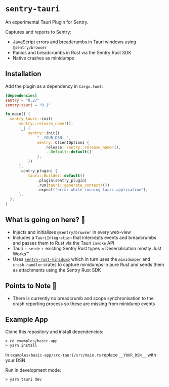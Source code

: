 # `sentry-tauri`

An experimental Tauri Plugin for Sentry.

Captures and reports to Sentry:

- JavaScript errors and breadcrumbs in Tauri windows using `@sentry/browser`
- Panics and breadcrumbs in Rust via the Sentry Rust SDK
- Native crashes as minidumps

## Installation

Add the plugin as a dependency in `Cargo.toml`:

```toml
[dependencies]
sentry = "0.27"
sentry-tauri = "0.1"
```

```rust
fn main() {
  sentry_tauri::init(
      sentry::release_name!(),
      |_| {
          sentry::init((
              "__YOUR_DSN__",
              sentry::ClientOptions {
                  release: sentry::release_name!(),
                  ..Default::default()
              },
          ))
      },
      |sentry_plugin| {
          tauri::Builder::default()
              .plugin(sentry_plugin)
              .run(tauri::generate_context!())
              .expect("error while running tauri application");
      },
  );
}
```

## What is going on here? 🤔

- Injects and initialises `@sentry/browser` in every web-view
- Includes a `TauriIntegration` that intercepts events and breadcrumbs and passes
  them to Rust via the Tauri `invoke` API
- Tauri + `serde` + existing Sentry Rust types = Deserialisation mostly Just Works™️
- Uses [`sentry-rust-minidump`](https://github.com/timfish/sentry-rust-minidump)
  which in turn uses the `minidumper` and `crash-handler` crates to capture
  minidumps in pure Rust and sends them as attachments using the Sentry Rust SDK

## Points to Note 📝

- There is currently no breadcrumb and scope synchronisation to the crash
  reporting process so these are missing from minidump events

## Example App

Clone this repository and install dependencies:

```shell
> cd examples/basic-app
> yarn install
```

In `examples/basic-app/src-tauri/src/main.rs` replace `__YOUR_DSN__` with your DSN

Run in development mode:

```shell
> yarn tauri dev
```
